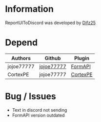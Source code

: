 # Information
ReportUIToDiscord was developed by [Difz25](https://github.com/Difz25)

# Depend
| Authors | Github | Plugin |
|---------|--------|-----|
| jojoe77777 | [jojoe77777](https://github.com/jojor77777) | [FormAPI](https://github.com/jojoe77777/FormAPI) |
  CortexPE | jojoe77777 | [CortexPE](https://github.com/CortexPE) | [DiscordWebhookAPI](https://github.com/CortexPE/DiscordWebhookAPI) |

# Bug / Issues
- Text in  discord not sending
- FormAPI version outdated

